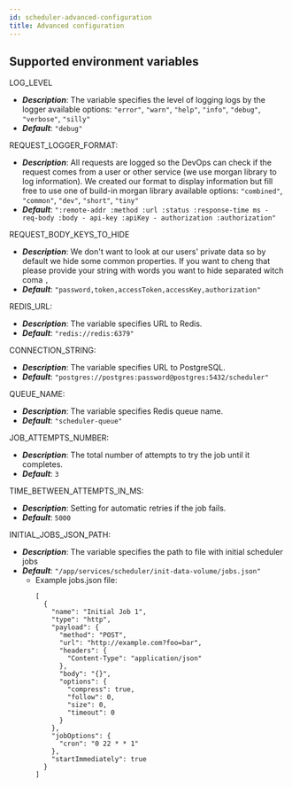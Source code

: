 ```yaml
---
id: scheduler-advanced-configuration
title: Advanced configuration
---
```


## Supported environment variables

LOG_LEVEL

- **_Description_**: The variable specifies the level of logging logs by the logger available options: `"error"`, `"warn"`, `"help"`, `"info"`, `"debug"`, `"verbose"`, `"silly"`
- **_Default_**: `"debug"`

REQUEST_LOGGER_FORMAT:

- **_Description_**: All requests are logged so the DevOps can check if the request comes from a user or other service (we use morgan library to log information). We created our format to display information but fill free to use one of build-in morgan library available options: `"combined"`, `"common"`, `"dev"`, `"short"`, `"tiny"`
- **_Default_**: `":remote-addr :method :url :status :response-time ms - req-body :body - api-key :apiKey - authorization :authorization"`

REQUEST_BODY_KEYS_TO_HIDE

- **_Description_**: We don't want to look at our users' private data so by default we hide some common properties. If you want to cheng that please provide your string with words you want to hide separated witch coma `,`
- **_Default_**: `"password,token,accessToken,accessKey,authorization"`

REDIS_URL:

- **_Description_**: The variable specifies URL to Redis.
- **_Default_**: `"redis://redis:6379"`

CONNECTION_STRING:

- **_Description_**: The variable specifies URL to PostgreSQL.
- **_Default_**: `"postgres://postgres:password@postgres:5432/scheduler"`

QUEUE_NAME:
- **_Description_**: The variable specifies Redis queue name.
- **_Default_**: `"scheduler-queue"`

JOB_ATTEMPTS_NUMBER:
- **_Description_**: The total number of attempts to try the job until it completes.
- **_Default_**: `3`

TIME_BETWEEN_ATTEMPTS_IN_MS:
- **_Description_**: Setting for automatic retries if the job fails.
- **_Default_**: `5000`

INITIAL_JOBS_JSON_PATH:

- **_Description_**: The variable specifies the path to file with initial scheduler jobs
- **_Default_**: `"/app/services/scheduler/init-data-volume/jobs.json"`
  - Example jobs.json file:
    ```
    [
      {
        "name": "Initial Job 1",
        "type": "http",
        "payload": {
          "method": "POST",
          "url": "http://example.com?foo=bar",
          "headers": {
            "Content-Type": "application/json"
          },
          "body": "{}",
          "options": {
            "compress": true,
            "follow": 0,
            "size": 0,
            "timeout": 0
          }
        },
        "jobOptions": {
          "cron": "0 22 * * 1"
        },
        "startImmediately": true
      }
    ]
    ```
